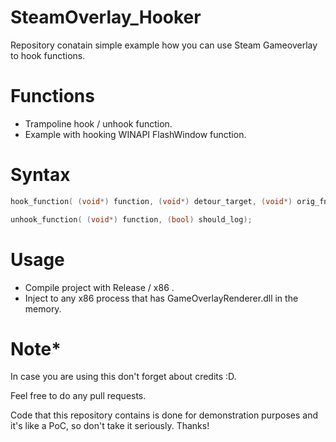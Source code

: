 # SteamOverlay_Hooker
Repository conatain simple example how you can use Steam Gameoverlay to hook functions.

# Functions

  - Trampoline hook / unhook function.
  - Example with hooking WINAPI FlashWindow function.


# Syntax
```cpp
hook_function( (void*) function, (void*) detour_target, (void*) orig_fn, (int)unknown_var);
```
```cpp
unhook_function( (void*) function, (bool) should_log);
```
# Usage

  - Compile project with Release / x86 .
  - Inject to any x86 process that has GameOverlayRenderer.dll in the memory.

# Note*

In case you are using this don't forget about credits :D.

Feel free to do any pull requests.

Code that this repository contains is done for demonstration purposes and it's like a PoC, so don't take it seriously. Thanks!
